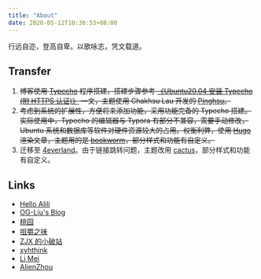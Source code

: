 ```yaml
---
title: "About"
date: 2020-05-12T10:38:53+08:00
---
```


行远自迩，登高自卑。以歌咏志，凭文载道。

## Transfer

1. ~~博客使用 [Typecho](http://typecho.org/) 程序搭建，搭建步骤参考 [《Ubuntu20.04 安装 Typecho (附 HTTPS 认证)》](/posts/ubuntu20.04-安装-typecho-附-https-认证/) 一文，主题使用 Chakhsu Lau 开发的 [Pinghsu](https://github.com/chakhsu/pinghsu)。~~
2. ~~考虑到系统的扩展性，方便将来添加功能，采用功能完备的 Typecho 搭建。实际使用中，Typecho 的编辑器与 Typora 有部分不兼容，需要手动修改，Ubuntu 系统和数据库等软件对硬件资源较大的占用。权衡利弊，使用 [Hugo](https://gohugo.io/) 渲染文章，主题用的是 [bookworm](https://github.com/gethugothemes/bookworm)，部分样式和功能有自定义。~~
3. 迁移至 [4everland](https://4everland.org)。由于链接跳转问题，主题改用 [cactus](https://github.com/monkeyWzr/hugo-theme-cactus)，部分样式和功能有自定义。

## Links

- [Hello Alili](https://alili.tech/)
- [OG-Liu's Blog](https://ogliu.com/)
- [桃园](https://www.taoweng.site/)
- [咀嚼之味](https://jerryzou.com/all-articles/)
- [ZJX 的小破站](https://zzzjx0912.github.io/)
- [xyhthink](https://www.xyhthink.com/archives/)
- [Li Mei](https://limeii.github.io/tag/)
- [AlienZhou](https://www.alienzhou.com/)
